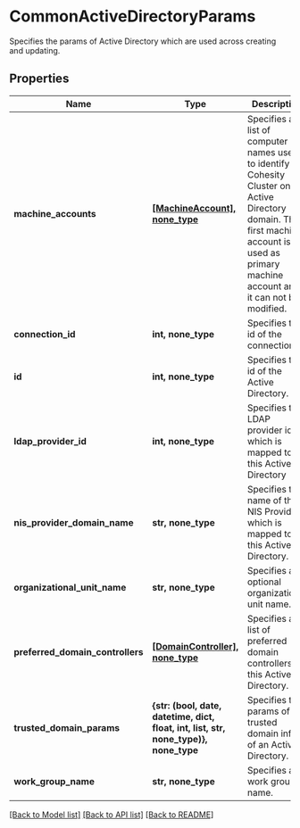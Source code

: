 # CommonActiveDirectoryParams

Specifies the params of Active Directory which are used across creating and updating.

## Properties
Name | Type | Description | Notes
------------ | ------------- | ------------- | -------------
**machine_accounts** | [**[MachineAccount], none_type**](MachineAccount.md) | Specifies a list of computer names used to identify the Cohesity Cluster on the Active Directory domain. The first machine account is used as primary machine account and it can not be modified. | 
**connection_id** | **int, none_type** | Specifies the id of the connection. | [optional] 
**id** | **int, none_type** | Specifies the id of the Active Directory. | [optional] [readonly] 
**ldap_provider_id** | **int, none_type** | Specifies the LDAP provider id which is mapped to this Active Directory | [optional] 
**nis_provider_domain_name** | **str, none_type** | Specifies the name of the NIS Provider which is mapped to this Active Directory. | [optional] 
**organizational_unit_name** | **str, none_type** | Specifies an optional organizational unit name. | [optional] 
**preferred_domain_controllers** | [**[DomainController], none_type**](DomainController.md) | Specifies a list of preferred domain controllers of this Active Directory. | [optional] 
**trusted_domain_params** | **{str: (bool, date, datetime, dict, float, int, list, str, none_type)}, none_type** | Specifies the params of trusted domain info of an Active Directory. | [optional] 
**work_group_name** | **str, none_type** | Specifies a work group name. | [optional] 

[[Back to Model list]](../README.md#documentation-for-models) [[Back to API list]](../README.md#documentation-for-api-endpoints) [[Back to README]](../README.md)


